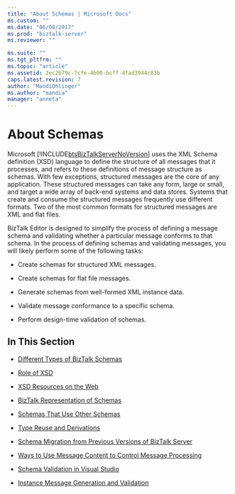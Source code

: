 ```yaml
---
title: "About Schemas | Microsoft Docs"
ms.custom: ""
ms.date: "06/08/2017"
ms.prod: "biztalk-server"
ms.reviewer: ""

ms.suite: ""
ms.tgt_pltfrm: ""
ms.topic: "article"
ms.assetid: 2ec2b79c-7cfe-4b00-bcff-dfad3944c83b
caps.latest.revision: 7
author: "MandiOhlinger"
ms.author: "mandia"
manager: "anneta"
---
```

# About Schemas
Microsoft [!INCLUDE[btsBizTalkServerNoVersion](../includes/btsbiztalkservernoversion-md.md)] uses the XML Schema definition (XSD) language to define the structure of all messages that it processes, and refers to these definitions of message structure as schemas. With few exceptions, structured messages are the core of any application. These structured messages can take any form, large or small, and target a wide array of back-end systems and data stores. Systems that create and consume the structured messages frequently use different formats. Two of the most common formats for structured messages are XML and flat files.  
  
 BizTalk Editor is designed to simplify the process of defining a message schema and validating whether a particular message conforms to that schema. In the process of defining schemas and validating messages, you will likely perform some of the following tasks:  
  
-   Create schemas for structured XML messages.  
  
-   Create schemas for flat file messages.  
  
-   Generate schemas from well-formed XML instance data.  
  
-   Validate message conformance to a specific schema.  
  
-   Perform design-time validation of schemas.  
  
## In This Section  
  
-   [Different Types of BizTalk Schemas](../core/different-types-of-biztalk-schemas.md)  
  
-   [Role of XSD](../core/role-of-xsd.md)  
  
-   [XSD Resources on the Web](../core/xsd-resources-on-the-web.md)  
  
-   [BizTalk Representation of Schemas](../core/biztalk-representation-of-schemas.md)  
  
-   [Schemas That Use Other Schemas](../core/schemas-that-use-other-schemas.md)  
  
-   [Type Reuse and Derivations](../core/type-reuse-and-derivations.md)  
  
-   [Schema Migration from Previous Versions of BizTalk Server](../core/schema-migration-from-previous-versions-of-biztalk-server.md)  
  
-   [Ways to Use Message Content to Control Message Processing](../core/ways-to-use-message-content-to-control-message-processing.md)  
  
-   [Schema Validation in Visual Studio](../core/schema-validation-in-visual-studio.md)  
  
-   [Instance Message Generation and Validation](../core/instance-message-generation-and-validation.md)